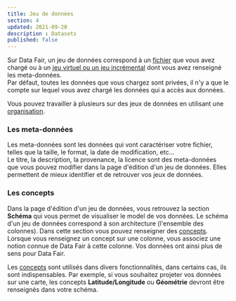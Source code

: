 ```yaml
---
title: Jeu de données
section: 4
updated: 2021-09-20
description : Datasets
published: false
---
```


Sur Data Fair, un jeu de données correspond à un [fichier](./user-guide/file-formats) que vous avez chargé ou à un [jeu virtuel ou un jeu incrémental](./user-guide/import-dataset) dont vous avez renseigné les meta-données.  
Par défaut, toutes les données que vous chargez sont privées, il n'y a que le compte sur lequel vous avez chargé les données qui a accès aux données.

Vous pouvez travailler à plusieurs sur des jeux de données en utilisant une [organisation](./user-guide/organisation).


### Les meta-données

Les meta-données sont les données qui vont caractériser votre fichier, telles que la taille, le format, la date de modification, etc...  
Le titre, la description, la provenance, la licence sont des meta-données que vous pouvez modifier dans la page d'édition d'un jeu de données. Elles permettent de mieux identifier et de retrouver vos jeux de données.

### Les concepts

Dans la page d'édition d'un jeu de données, vous retrouvez la section **Schéma** qui vous permet de visualiser le model de vos données. Le schéma d'un jeu de données correspond à son architecture (l'ensemble des colonnes). Dans cette section vous pouvez renseigner des [concepts](./user-guide/concept). Lorsque vous renseignez un concept sur une colonne, vous associez une notion connue de Data Fair à cette colonne. Vos données ont ainsi plus de sens pour Data Fair.

Les [concepts](./user-guide/concept) sont utilisés dans divers fonctionnalités, dans certains cas, ils sont indispensables. Par exemple, si vous souhaitez projeter vos données sur une carte, les concepts **Latitude/Longitude** ou **Géométrie** devront être renseignés dans votre schéma.
